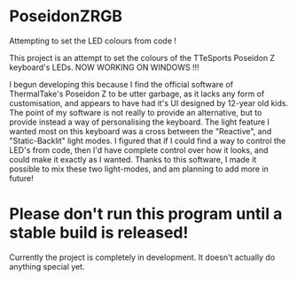 # PoseidonZRGB
Attempting to set the LED colours from code !

This project is an attempt to set the colours of the TTeSports Poseidon Z keyboard's LEDs.
NOW WORKING ON WINDOWS !!!

I begun developing this because I find the official software of ThermalTake's Poseidon Z to be utter garbage, as it lacks any form of customisation, and appears to have had it's UI designed by 12-year old kids.
The point of my software is not really to provide an alternative, but to provide instead a way of personalising the keyboard. The light feature I wanted most on this keyboard was a cross between the "Reactive", and "Static-Backlit" light modes. I figured that if I could find a way to control the LED's from code, then I'd have complete control over how it looks, and could make it exactly as I wanted. Thanks to this software, I made it possible to mix these two light-modes,
and am planning to add more in future!

# Please don't run this program until a stable build is released!
Currently the project is completely in development. It doesn't actually do anything special yet.
